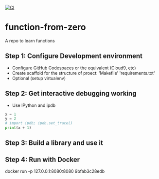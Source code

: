 [![CI](https://github.com/ittarF/function-from-zero/actions/workflows/main.yml/badge.svg)](https://github.com/ittarF/function-from-zero/actions/workflows/main.yml)

# function-from-zero
A repo to learn functions

## Step 1: Configure Development environment

* Configure GitHub Codespaces or the equivalent (Cloud9, etc)
* Create scaffold for the structure of proect: 'Makefile' 'requirements.txt'
* Optional (setup virtualenv)

## Step 2: Get interactive debugging working

* Use IPython and ipdb

```python
x = 1
y = 2
# import ipdb; ipdb.set_trace()
print(x + 1)
````

## Step 3: Build a library and use it

## Step 4: Run with Docker

docker run -p 127.0.0.1:8080:8080 9bfab3c28edb